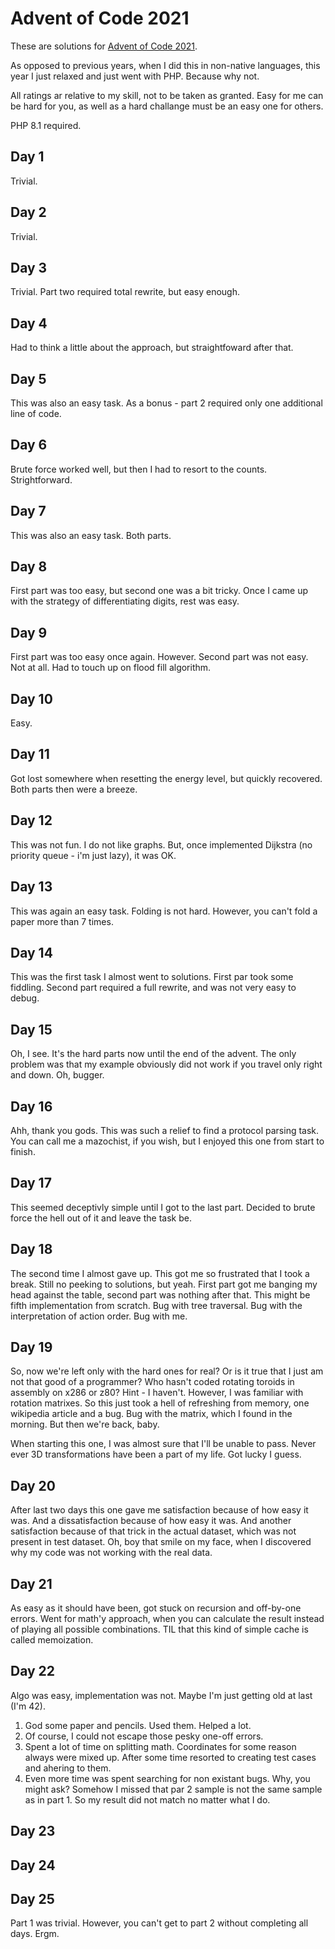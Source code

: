 # Advent of Code 2021

These are solutions for [Advent of Code 2021](https://adventofcode.com/2021).

As opposed to previous years, when I did this in non-native languages, this year I just relaxed and just went with PHP.
Because why not.

All ratings ar relative to my skill, not to be taken as granted. Easy for me can be hard for you, as well as a hard
challange must be an easy one for others.

PHP 8.1 required.

## Day 1

Trivial.

## Day 2

Trivial.

## Day 3

Trivial. Part two required total rewrite, but easy enough.

## Day 4

Had to think a little about the approach, but straightfoward after that.

## Day 5

This was also an easy task. As a bonus - part 2 required only one additional line of code.

## Day 6

Brute force worked well, but then I had to resort to the counts. Strightforward.

## Day 7

This was also an easy task. Both parts.

## Day 8

First part was too easy, but second one was a bit tricky. Once I came up with the strategy of differentiating digits,
rest was easy.

## Day 9

First part was too easy once again. However. Second part was not easy. Not at all. Had to touch up on flood fill
algorithm.

## Day 10

Easy.

## Day 11

Got lost somewhere when resetting the energy level, but quickly recovered. Both parts then were a breeze.

## Day 12

This was not fun. I do not like graphs. But, once implemented Dijkstra (no priority queue - i'm just lazy), it was OK.

## Day 13

This was again an easy task. Folding is not hard. However, you can't fold a paper more than 7 times.

## Day 14

This was the first task I almost went to solutions. First par took some fiddling. Second part required a full rewrite,
and was not very easy to debug.

## Day 15

Oh, I see. It's the hard parts now until the end of the advent. The only problem was that my example obviously did not
work if you travel only right and down. Oh, bugger.

## Day 16

Ahh, thank you gods. This was such a relief to find a protocol parsing task. You can call me a mazochist, if you wish,
but I enjoyed this one from start to finish.

## Day 17

This seemed deceptivly simple until I got to the last part. Decided to brute force the hell out of it and leave the task
be.

## Day 18

The second time I almost gave up. This got me so frustrated that I took a break. Still no peeking to solutions, but
yeah. First part got me banging my head against the table, second part was nothing after that. This might be fifth
implementation from scratch. Bug with tree traversal. Bug with the interpretation of action order. Bug with me.

## Day 19

So, now we're left only with the hard ones for real? Or is it true that I just am not that good of a programmer? Who
hasn't coded rotating toroids in assembly on x286 or z80? Hint - I haven't. However, I was familiar with rotation
matrixes. So this just took a hell of refreshing from memory, one wikipedia article and a bug. Bug with the matrix,
which I found in the morning. But then we're back, baby.

When starting this one, I was almost sure that I'll be unable to pass. Never ever 3D transformations have been a part of
my life. Got lucky I guess.

## Day 20

After last two days this one gave me satisfaction because of how easy it was. And a dissatisfaction because of how easy
it was. And another satisfaction because of that trick in the actual dataset, which was not present in test dataset. Oh,
boy that smile on my face, when I discovered why my code was not working with the real data.

## Day 21

As easy as it should have been, got stuck on recursion and off-by-one errors. Went for math'y approach, when you can
calculate the result instead of playing all possible combinations. TIL that this kind of simple cache is called
memoization.

## Day 22

Algo was easy, implementation was not. Maybe I'm just getting old at last (I'm 42).

1. God some paper and pencils. Used them. Helped a lot.
2. Of course, I could not escape those pesky one-off errors.
3. Spent a lot of time on splitting math. Coordinates for some reason always were mixed up. After some time resorted to
   creating test cases and ahering to them.
4. Even more time was spent searching for non existant bugs. Why, you might ask? Somehow I missed that par 2 sample is
   not the same sample as in part 1. So my result did not match no matter what I do.

## Day 23

## Day 24

## Day 25

Part 1 was trivial. However, you can't get to part 2 without completing all days. Ergm.